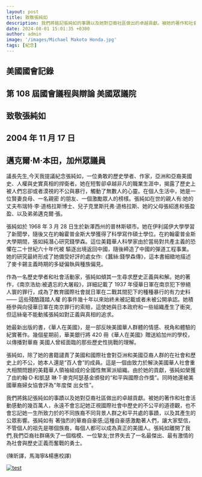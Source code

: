 ```yaml
---
layout: post
title: 致敬張純如
description: 我們將銘記張純如的事蹟以及她對亞裔社區做出的卓越貢獻。被她的著作和社會活動感動的幾百萬人，永遠不會忘記她正視國際社會中歷史的不公平的道德觀，也不會忘記她一生所致力於的不同族裔不同背景人群之和平共處的事蹟，以及其產生的公眾影響。
date: 2024-08-01 15:01:35 +0300
author: admin
image: '/images/Michael Makoto Honda.jpg'
tags: [紀念]
---
```

## 美國國會記錄

## 第 108 屆國會議程與辯論 美國眾議院

## 致敬張純如

## 2004 年 11 月 17 日 

## 邁克爾·M·本田，加州眾議員

議長先生,今天我提議紀念張純如，一位勇敢的歷史學者、作家，亞洲和亞裔美國史、人權與史實真相的捍衛者。她在短暫卻卓越非凡的職業生涯中，揭露了歷史上被人們忘卻或者漠視的不公與暴行，觸動了無數人的心靈。在個人生活中，她是一位賢妻良母、一名親密 的朋友、一個激勵眾人的榜樣。張純如在世的親人有:她的丈夫布瑞特·李·道格拉斯博士、兒子克里斯托弗·道格拉斯、她的父母張紹進和張盈盈、以及弟弟邁克爾·張。 

張純如於 1968 年 3 月 28 日生於新澤西州的普林斯頓市。她在伊利諾伊大學學習了新聞學，隨後又在約翰霍普金斯大學獲得了科學寫作碩士學位。在約翰霍普金斯大學期間，張如純潛心研究錢學森。這位美籍華人科學家由於當局對共產主義的恐懼在二十世紀六十年代被 驅逐出境返回中國，隨後締造了中國的彈道工程事業。她的研究最終形成了她備受好評的處女作:《蠶絲:錢學森傳》，這本書細緻地描述了麥卡錫主義時期的多疑偏執與種族偏見。 

作為一名歷史學者和社會活動家，張純如傾其一生尋求歷史正義與和解。她的著作，《南京浩劫:被遺忘的大屠殺》，詳細記載了 1937 年侵華日軍在南京犯下慘絕人寰的罪行，成為了教育國際社會就日軍在二戰其間犯下的種種暴行的有力史料 —— 這些殘酷踐踏人權 的事件幾十年以來始終未被記載或者未被公開承認。她積極參與向侵華日軍在南京罪行的索賠，這使她與日本政府和一些組織產生了衝突, 但這絲毫不能動搖張純如對正義與真相的追求。 

她最新出版的書，《華人在美國》，是一部反映美國華人群體的情感、視角和體驗的紀實著作。幾個星期前，華美銀行將 420 冊《華人在美國》贈送給加州的學校，以傳播對華裔 美國人曾經面臨的那些歷史性挑戰的理解。 

張純如，除了她的書籍譴責了美國和國際社會對亞洲和美國亞裔人群的在社會和歷史上的不公，她本人還是“百人會”的成員。這是一個由致力於解決美國華人社會重大相關問題的美籍華人領袖組成的全國性無黨派組織。由於她的貢獻，張純如榮獲了由約翰·D·和凱瑟 琳·T·麥克阿瑟基金頒發的“和平與國際合作獎”。同時她還被美國華裔婦女協會評為“年度傑 出女性”。 

我們將銘記張純如的事蹟以及她對亞裔社區做出的卓越貢獻。被她的著作和社會活動感動的幾百萬人，永遠不會忘記她正視國際社會中歷史的不公平的道德觀，也不會忘記她一生所致力於的不同族裔不同背景人群之和平共處的事蹟，以及其產生的公眾影響。張純如有 著強烈的華裔自豪感;這種自豪感激勵著人們，讓大家堅信，不管個人的祖先是哪個族裔，每個人都可以成為真正的美國人。張純如離開了我們,我們亞裔社群痛失了一個楷模、一位摯友;世界失去了一名最傑出、最有激情的為社會與歷史正義而奮戰的勇士。 

(陳昕譯，馬海寧&楊惠校譯) 




<a href="https://eng.irischanglabs.com/pdf/5_Michael Honda.pdf" target="_blank">
  <img src="https://eng.irischanglabs.com/images/5_Michael Honda.png" alt="test" title="点击查看PDF">
</a>
